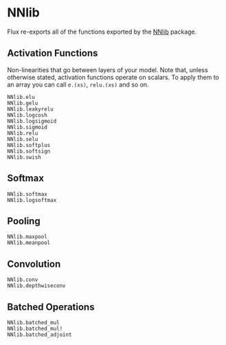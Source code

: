 # NNlib

Flux re-exports all of the functions exported by the [NNlib](https://github.com/FluxML/NNlib.jl) package.

## Activation Functions

Non-linearities that go between layers of your model. Note that, unless otherwise stated, activation functions operate on scalars. To apply them to an array you can call `σ.(xs)`, `relu.(xs)` and so on.

```@docs
NNlib.elu
NNlib.gelu
NNlib.leakyrelu
NNlib.logcosh
NNlib.logsigmoid
NNlib.sigmoid
NNlib.relu
NNlib.selu
NNlib.softplus
NNlib.softsign
NNlib.swish
```

## Softmax

```@docs
NNlib.softmax
NNlib.logsoftmax
```

## Pooling

```@docs
NNlib.maxpool
NNlib.meanpool
```

## Convolution

```@docs
NNlib.conv
NNlib.depthwiseconv
```

## Batched Operations

```@docs
NNlib.batched_mul
NNlib.batched_mul!
NNlib.batched_adjoint
```